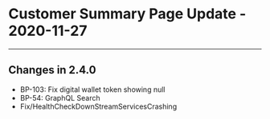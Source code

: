 # Customer Summary Page Update - 2020-11-27

---

## Changes in 2.4.0

* BP-103: Fix digital wallet token showing null
* BP-54: GraphQL Search
* Fix/HealthCheckDownStreamServicesCrashing
